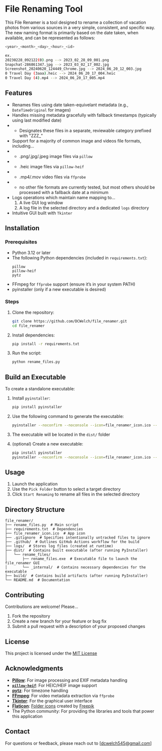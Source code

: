 # File Renaming Tool

This File Renamer is a tool designed to rename a collection of vacation photos from various sources in a very simple, consistent, and specific way. The new naming format is primarily based on the date taken, when available, and can be represented as follows:

   ```bash
   <year>_<month>_<day>_<hour>_<id>
   ```
   ```bash
   ex.
   20230228_092122(0).png --> 2023_02_28_09_001.png
   Snapchat-286861347.jpg --> 2023_03_02_17_002.jpg
   Screenshot_20240620_124449_Chrome.jpg --> 2024_06_20_12_003.jpg
   0 Travel Day (3aaa).heic --> 2024_06_20_17_004.heic
   0 Travel Day (4).mp4 --> 2024_06_20_17_005.mp4
   ```

## Features
- Renames files using date taken-equivelant metadata (e.g., `DateTimeOriginal` for images)
- Handles missing metadata gracefully with fallback timestamps (typically using last modified date)
- - Designates these files in a separate, reviewable category prefixed with "ZZZ_"
- Support for a majority of common image and videos file formats, including...
- - .png/.jpg/.jpeg image files via `pillow`
- - .heic image files via `pillow-heif`
- - .mp4/.mov video files via `ffprobe`
- - no other file formats are currently tested, but most others should be processed with a fallback date at a minimum
- Logs operations which maintain name mapping to...
  1. A live GUI log window
  2. A log file in the selected directory and a dedicated `logs` directory
- Intuitive GUI built with `Tkinter`

## Installation
### Prerequisites
- Python 3.12 or later
- The following Python dependencies (included in `requirements.txt`):
  ```plaintext
  pillow
  pillow-heif
  pytz
  ```
- FFmpeg for `ffprobe` support (ensure it’s in your system PATH)
- pyinstaller (only if a new executable is desired)

### Steps
1. Clone the repository:
   ```bash
   git clone https://github.com/DCWelch/file_renamer.git
   cd file_renamer
   ```
2. Install dependencies:
   ```bash
   pip install -r requirements.txt
   ```
3. Run the script:
   ```bash
   python rename_files.py
   ```

## Build an Executable
To create a standalone executable:
1. Install `pyinstaller`:
   ```bash
   pip install pyinstaller
   ```
2. Use the following command to generate the executable:
   ```bash
   pyinstaller --noconfirm --noconsole --icon=file_renamer_icon.ico --add-data "file_renamer_icon.ico;." --hidden-import=pillow_heif --hidden-import=pytz.zoneinfo --exclude-module numpy --exclude-module mkl --exclude-module tcl --exclude-module tbb --exclude-module pywin32 --exclude-module psutil rename_files.py
   ```
3. The executable will be located in the `dist/` folder

4. (optional) Create a new executable:
   ```bash
   pip install pyinstaller
   pyinstaller --noconfirm --noconsole --icon=file_renamer_icon.ico --add-data "file_renamer_icon.ico;." --hidden-import=pillow_heif --hidden-import=pytz.zoneinfo --exclude-module numpy --exclude-module mkl --exclude-module tcl --exclude-module tbb --exclude-module pywin32 --exclude-module psutil rename_files.py
   ```

## Usage
1. Launch the application
2. Use the `Pick Folder` button to select a target directory
3. Click `Start Renaming` to rename all files in the selected directory

## Directory Structure
```plaintext
file_renamer/
├── rename_files.py  # Main script
├── requirements.txt  # Dependencies
├── file_renamer_icon.ico  # App icon
├── .gitignore  # Specifies intentionally untracked files to ignore
├── .github/  # Outlines GitHub Actions workflow for the build
├── logs/  # Stores log files (created at runtime)
├── dist/  # Contains built executable (after running PyInstaller)
│   └── rename_files/
│       ├── rename_files.exe  # Executable file to launch the file_renamer GUI
│       └── _internal/  # Contains necessary dependencies for the executable
├── build/  # Contains build artifacts (after running PyInstaller)
└── README.md  # Documentation
```

## Contributing
Contributions are welcome! Please...
1. Fork the repository
2. Create a new branch for your feature or bug fix
3. Submit a pull request with a description of your proposed changes

## License
This project is licensed under the [MIT License](LICENSE)

## Acknowledgments
- **[Pillow](https://pillow.readthedocs.io/)**: For image processing and EXIF metadata handling
- **[`pillow-heif`](https://github.com/carsales/pillow-heif)**: For HEIC/HEIF image support
- **[pytz](https://pytz.sourceforge.net/)**: For timezone handling
- **[FFmpeg](https://ffmpeg.org/)**: For video metadata extraction via `ffprobe`
- **[Tkinter](https://docs.python.org/3/library/tkinter.html)**: For the graphical user interface
- **[Flaticon](https://www.flaticon.com/)**: [Folder icons](https://www.flaticon.com/free-icons/folder) created by [Freepik](https://www.flaticon.com/authors/freepik)
- The Python community: For providing the libraries and tools that power this application

## Contact
For questions or feedback, please reach out to [dcwelch545@gmail.com]
